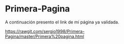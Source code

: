 # Primera-Pagina


A continuación presento el link de mi página ya validada.

https://rawgit.com/sergio1998/Primera-Pagina/master/Primera%20pagina.html
